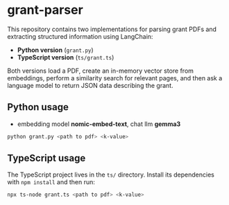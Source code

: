 # grant-parser

This repository contains two implementations for parsing grant PDFs and extracting structured information using LangChain:

- **Python version** (`grant.py`)
- **TypeScript version** (`ts/grant.ts`)

Both versions load a PDF, create an in-memory vector store from embeddings, perform a similarity search for relevant pages, and then ask a language model to return JSON data describing the grant.

## Python usage

- embedding model **nomic-embed-text**, chat llm **gemma3**

```bash
python grant.py <path to pdf> <k-value>
```

## TypeScript usage

The TypeScript project lives in the `ts/` directory. Install its dependencies with `npm install` and then run:

```bash
npx ts-node grant.ts <path to pdf> <k-value>
```

